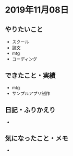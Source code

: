 # 2019年11月08日

## やりたいこと

- スクール
- 論文
- mtg
- コーディング

## できたこと・実績

- mtg
- サンプルアプリ制作

## 日記・ふりかえり

- 

## 気になったこと・メモ

- 
